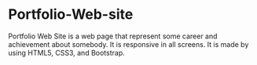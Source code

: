 # Portfolio-Web-site
Portfolio Web Site is a web page that represent some career and achievement about somebody. It is responsive in all screens. It is made by using HTML5, CSS3, and Bootstrap.
